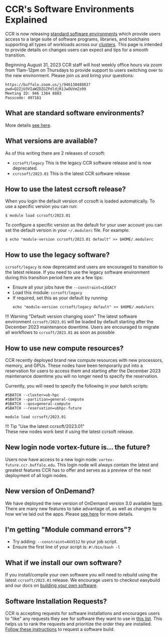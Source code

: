 # CCR's Software Environments Explained  

CCR is now releasing [standard software environments](../software/releases.md) which
provide users access to a large suite of software programs, libraries, and
toolchains supporting all types of workloads across our [clusters](../hpc/clusters.md).
This page is intended to provide details on changes users can expect and tips
for a smooth transition.

Beginning August 31, 2023 CCR staff will host weekly office hours via zoom from
11am-12pm on Thursdays to provide support to users switching over to the new
environment.  Please join us and bring your questions:

```
https://buffalo.zoom.us/j/94613848883?pwd=Q2ZjU3VIaWZDZGZPdldjR1JwOUVmZz09 
Meeting ID: 946 1384 8883 
Passcode: 497161 
```

## What are standard software environments?

More details [see here](../software/releases.md).

## What versions are available?

As of this writing there are 2 releases of ccrsoft:

- `ccrsoft/legacy` This is the legacy CCR software release and is now deprecated. 
- `ccrcsoft/2023.01` This is the latest CCR software release

## How to use the latest ccrsoft release?

When you login the default version of ccrsoft is loaded automatically. To use a
specific version you can run:

```
$ module load ccrsoft/2023.01
```

To configure a specific version as the default for your user account you can
set the default version in your `~/.modulerc` file. For example: 

```
$ echo "module-version ccrsoft/2023.01 default" >> $HOME/.modulerc
```

## How to use the legacy software?

`ccrsoft/legacy` is now deprecated and users are encouraged to transition to
the latest release. If you need to use the legacy software environment  during
this transition period here are a few tips:

- Ensure all your jobs have the `--constraint=LEGACY`
- Load this module: `ccrsoft/legacy`
- If required, set this as your default by running:
  ```
  echo "module-version ccrsoft/legacy default" >> $HOME/.modulerc
  ```

!!! Warning "Default version changing soon"
    The latest software environment `ccrsoft/2023.01` will be loaded by default
    starting after the December 2023 maintenance downtime. Users are encouraged
    to migrate all workflows to `ccrsoft/2023.01` as soon as possible

## How to use new compute resources?

CCR recently deployed brand new compute resources with new processors, memory,
and GPUs. These nodes have been temporarily put into a reservation for users to
access them and starting after the December 2023 maintenance downtime you will
no longer need to specify the reservation. 

Currently, you will need to specify the following in your batch scripts: 

```
#SBATCH --cluster=ub-hpc
#SBATCH --partition=general-compute
#SBATCH --qos=general-compute
#SBATCH --reservation=ubhpc-future

module load ccrsoft/2023.01
```

!!! Tip "Use the latest ccrsoft/2023.01"  
    These new nodes work best if using the latest ccrsoft release. 

## New login node vortex-future is... the future?

Users now have access to a new login node: `vortex-future.ccr.buffalo.edu`.
This login node will always contain the latest and greatest features CCR has to
offer and serves as a preview of the next deployment of all login nodes. 

## New version of OnDemand?

We have deployed the new version of OnDemand version 3.0 available [here](https://ondemand.ccr.buffalo.edu).
There are many new features to take advantage of, as well as changes to how we've laid out the apps.
Please [see here](../howto/ondemand.md) for more details.

## I'm getting "Module command errors"?  

- Try adding: `--constraint=AVX512` to your job script.
- Ensure the first line of your script is: `#!/bin/bash -l`

## What if we install our own software?

If you install/compile your own software you will need to rebuild using the
latest `ccrsoft/2023.01` release. We encourage users to checkout easybuild and
our docs on [building your own software](../software/building.md).

## Software Installation Requests?

CCR is accepting requests for software installations and encourages users to
"like" any requests they see for software they want to use in [this list](https://github.com/ubccr/software-layer/issues).
This helps us to rank the requests and prioritize the order they are installed. 
[Follow these instructions](../software/building.md#software-build-requests) to request a
software build. 

